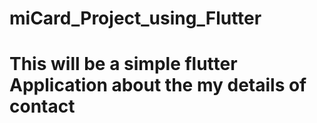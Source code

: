# miCard_Project_using_Flutter
# This will be a simple flutter Application about the my details of contact
